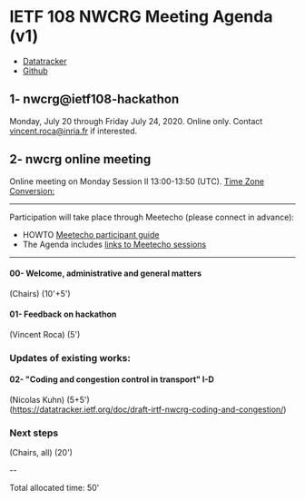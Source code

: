 # IETF 108 NWCRG Meeting Agenda (v1)

* [Datatracker](https://datatracker.ietf.org/rg/nwcrg/) 
* [Github](https://github.com/irtf-nwcrg/rg-materials/)


## 1- nwcrg@ietf108-hackathon

Monday, July 20 through Friday July 24, 2020. Online only.
Contact vincent.roca@inria.fr if interested.

## 2- nwcrg online meeting

Online meeting on Monday Session II 13:00-13:50 (UTC).
[Time Zone Conversion:](https://www.timeanddate.com/worldclock/fixedtime.html?iso=20200727T13&p1=1440&am=50)

------------------

Participation will take place through Meetecho (please connect in advance):
- HOWTO [Meetecho participant guide](https://www.ietf.org/how/meetings/108/session-participant-guide/)
- The Agenda includes [links to Meetecho sessions](https://datatracker.ietf.org/meeting/108/agenda)

------------------

#### 00- Welcome, administrative and general matters
(Chairs) (10'+5')

#### 01- Feedback on hackathon 
(Vincent Roca) (5')

### Updates of existing works:    

#### 02- "Coding and congestion control in transport" I-D
(Nicolas Kuhn) (5+5')     
(https://datatracker.ietf.org/doc/draft-irtf-nwcrg-coding-and-congestion/)


### Next steps
(Chairs, all) (20')


--    

Total allocated time: 50'


